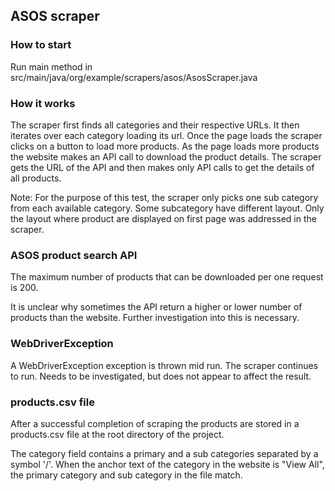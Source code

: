 ## ASOS scraper

### How to start

Run main method in src/main/java/org/example/scrapers/asos/AsosScraper.java

### How it works

The scraper first finds all categories and their respective URLs.
It then iterates over each category loading its url.
Once the page loads the scraper clicks on a button to load more products.
As the page loads more products the website makes an API call to download the product details.
The scraper gets the URL of the API and then makes only API calls to get the details of all products.

Note:
For the purpose of this test, the scraper only picks one sub category from each available category.
Some subcategory have different layout. Only the layout where product are displayed on first page was addressed in the
scraper.

### ASOS product search API

The maximum number of products that can be downloaded per one request is 200.

It is unclear why sometimes the API return a higher or lower number of products than the website.
Further investigation into this is necessary.

### WebDriverException

A WebDriverException exception is thrown mid run. The scraper continues to run. Needs to be investigated, but does not
appear to affect the result.

### products.csv file

After a successful completion of scraping the products are stored in a products.csv file at the root directory of the
project.

The category field contains a primary and a sub categories separated by a symbol '/'.
When the anchor text of the category in the website is "View All", the primary category and sub category in the file
match.

